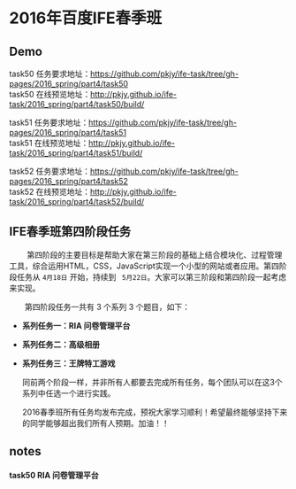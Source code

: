 # 2016年百度IFE春季班
## Demo 
task50 任务要求地址：<https://github.com/pkjy/ife-task/tree/gh-pages/2016_spring/part4/task50><br>
task50 在线预览地址：<http://pkjy.github.io/ife-task/2016_spring/part4/task50/build/>

task51 任务要求地址：<https://github.com/pkjy/ife-task/tree/gh-pages/2016_spring/part4/task51><br>
task51 在线预览地址：<http://pkjy.github.io/ife-task/2016_spring/part4/task51/build/>

task52 任务要求地址：<https://github.com/pkjy/ife-task/tree/gh-pages/2016_spring/part4/task52><br>
task52 在线预览地址：<http://pkjy.github.io/ife-task/2016_spring/part4/task52/build/>

## IFE春季班第四阶段任务 

　　 第四阶段的主要目标是帮助大家在第三阶段的基础上结合模块化、过程管理工具，综合运用HTML，CSS，JavaScript实现一个小型的网站或者应用。第四阶段任务从 `4月18日` 开始，持续到 ` 5月22日`。大家可以第三阶段和第四阶段一起考虑来实现。

　　第四阶段任务一共有 3 个系列 3 个题目，如下：
* **系列任务一：RIA 问卷管理平台**

* **系列任务二：高级相册**

* **系列任务三：王牌特工游戏**



    同前两个阶段一样，并非所有人都要去完成所有任务，每个团队可以在这3个系列中任选一个进行实践。

    2016春季班所有任务均发布完成，预祝大家学习顺利！希望最终能够坚持下来的同学能够超出我们所有人预期。加油！！

## notes

#### task50 RIA 问卷管理平台